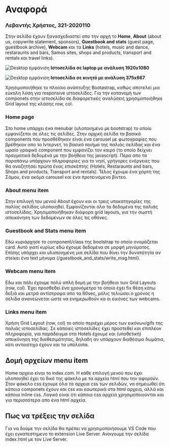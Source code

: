 # Αναφορά

### Λεβαντής Χρήστος, 321-2020110

Στην σελίδα έχουν ξανασχεδιαστεί απο την αρχή το **Home**, **About** (about us, copywrite statement, sponsors), **Guestbook and stats** (guest page, guestbook archive), **Webcam** και τα **Links** (hotels, music and dance, restaraunts and bars, Samos sites, shops and products, transport and rentals και travel links).

![Desktop εμφάνιση](/mockup/screenshots_readme/Screenshot%202023-10-27%20180249.png)
<b>Ιστοσελίδα σε laptop με ανάλυση 1920x1080</b>


![Desktop εμφάνιση](/mockup/screenshots_readme/Screenshot%202023-10-27%20184817.png)
<b>Ιστοσελίδα σε κινητό με ανάλυση 375x667</b>


Χρησιμοποιήθηκε το πλαίσιο ανάπτυξης Bootastrap, καθώς αποτελεί μια εύκολη λύση για responsive ιστοσελίδες. Για την κατανομή των componets στην ιστοσελίδα σε διαφορετικές αναλύσεις χρησιμοποιήθηκε Grid layout της κλάσης row, col.  


### Home page
Στο home υπάρχει ένα menubar (υλοποιημένο με bootstrap) το οποίο εμφανίζεται σε όλες τις σελίδες.
Στην αρχική σελίδα τα βασικά components που προσθέθηκαν είναι ένα carousel με φωτογραφίες που βρέθηκαν απο το Ιντερνετ, το βασικό ποιήμα της παλιάς σελίδας και ένα ωραίο γραφικό component που εμφανίζει τον καιρό (το οποίο δείχνει πραγματικά δεδομένα με την βοήθεια της javascript). Πέρα απο τα παραπάνω υπάρχουν πληροφορίες για το νησί, γρήγορες ενέργειες που θα αναζητήσει πρώτα ένας επισκέπτης (Hotels, Restaraunts and bars, Shops and products, Transport and rentals). Τέλος έχουμε ένα χάρτη της Σάμου, ένα ακόμα carousel και ένα προτεινόμενο βίντεο.

### About menu item
Στην επιλογή του μενού About έχουν και οι τρεις υποκατηγορίες της παλίας σελίδας υλοποιηθεί. Εμφανίζονται όλα τα δεδομένα της παλιάς ιστοσελίδας. Χρησιμοποιήθηκαν διάφορα grid layouts, για την σωστή απεικόνηση των δεδομένων σε όλες τις οθόνες.

### Guestbook and Stats menu item
Εδώ κυριάρχησε το component/class της bootstrap το οποίο ονομάζεται card. Αυτό γιατί κυρίως εδώ έχουμε δεδομένα σε μορφή μηνύματος. Επίσης υπάρχει και υλοποιημένη μια σελίδα που δίνει την δυνατότητα αν στείκει ένα text μήνυμα (/guestbook_and_stats/write_msg.html).

### Webcam menu item
Εδω και πάλι έχουμε πολύ απλή δομή με την βοήθεια των Grid Layouts (row, col). Έχει προσθεθεί ένα χρονόμετρο το οποίο έχει fix θέση κάτω δεξιά και μετρά αντίστροφα απο τα 60sec, μόλις τελιώσει ο χρόνος η σελίδα ανανεώνεται ώστε να ενημερωθούν κα οι εικόνες των webcams.

### Links menu item
Χρήση Grid Layout (row, col) το οποίο περιέχει μέρος των εικόνων/gifs της παλιάς ιστοσελίδας. Σε κάποιες ιστοσελίδες έχει προστεθεί και επιπλέον πληροφορία, για παράδειγμα στα Hotels έχουμε και (υποθετική) απεικόνηση της διαθεσιμότητας, δηλαδη αν υπάρχουν διαθέσιμα δωμάτια, κάτι αντοιστιχο έχουν και τα υπόλοιπα.

## Δομή αρχείων menu item
Home αρχειο είναι το index.com. Η κάθε επιλογή μενού που έχει υλοποιηθεί έχει το δικό της φάκελο με τα αρχεία html που την αφορούν. Στον φάκελο css έχουμε όλα τα αρχεια css των σελιδών, να σημειωθεί ότι κάποια componets έχουν και css και εσωτερικά στα html αρχεια, αλλά και κάποια inline css. Λογικό είναι ότι κάποια css αρχεία χρησιμοποιούνται και για περισσότερα απο ένα html αρχεία.

## Πως να τρέξεις την σελίδα
Για να δούμε την σελίδα θα πρέπει να χρησιμοποιήσουμε VS Code που έχει εγκατεστημενο το extension Live Server. Ανοιγουμε την σελίδα index.html με τον Live Server.






